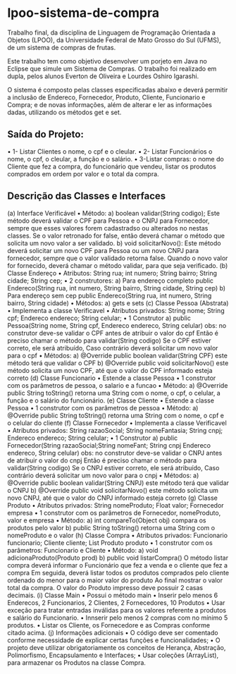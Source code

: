 # lpoo-sistema-de-compra
Trabalho final, da disciplina de Linguagem de Programação Orientada a Objetos (LPOO), da Universidade Federal de Mato Grosso do Sul (UFMS), de um sistema de compras de frutas.

Este trabalho tem como objetivo desenvolver um porjeto em Java no Eclipse que simule um Sistema de Compras. O trabalho foi realizado em dupla, pelos alunos Everton de Oliveira e Lourdes Oshiro Igarashi.

O sistema é composto pelas classes especificadas abaixo e deverá permitir a inclusão de Endereco, Fornecedor, Produto, Cliente, Funcionario e Compra; e de novas informações, além de alterar e ler as informações dadas, utilizando os métodos get e set.

## Saída do Projeto:
• 1- Listar Clientes
o nome, o cpf e o cleular.
• 2- Listar Funcionários
o nome, o cpf, o cleular, a função e o salário.
• 3-Listar compras:
o nome do Cliente que fez a compra, do funcionário que vendeu, listar os produtos comprados
em ordem por valor e o total da compra.

## Descrição das Classes e Interfaces
(a) Interface Verificável
• Método:
a) boolean validar(String codigo);
Este método deverá validar o CPF para Pessoa e o CNPJ para Fornecedor, sempre que
esses valores forem cadastradso ou alterados no nestas classes. Se o valor retronado for
false, então deverá chamar o método que solicita um novo valor a ser validado. b) void
solicitarNovo():
Este método deverá solicitar um novo CPF para Pessoa ou um novo CNPJ para fornecedor, sempre que o valor validado retorna false. Quando o novo valor for fornecido,
deverá chamar o método validar, para que seja verificado.
(b) Classe Endereço
• Atributos:
String rua; int numero; String bairro; String cidade; String cep;
• 2 construtores:
a) Para endereço completo
public Endereco(String rua, int numero, String bairro, String cidade, String cep)
b) Para endereço sem cep
public Endereco(String rua, int numero, String bairro, String cidade)
• Métodos:
a) gets e sets
(c) Classe Pessoa (Abstrata)
• Implementa a classe Verificavel
• Atributos privados:
String nome; String cpf; Endereco endereco; String celular;
• 1 Construtor
a) public Pessoa(String nome, String cpf, Endereco endereco, String celular)
obs: no construtor deve-se validar o CPF antes de atribuir o valor do cpf
Então é preciso chamar o método para validar(String codigo)
Se o CPF estiver correto, ele será atribuído,
Caso contrário deverá solicitar um novo valor para o cpf
• Métodos:
a) @Override
public boolean validar(String CPF)
este método terá que validar o CPF
b) @Override
public void solicitarNovo()
este método solicita um novo CPF, até que o valor do CPF informado esteja correto
(d) Classe Funcionario
• Estende a classe Pessoa
• 1 construtor com os parâmetros de pessoa, o salario e a funcao
• Método:
a) @Override
public String toString()
retorna uma String com o nome, o cpf, o celular, a função e o salário do funcionário.
(e) Classe Cliente
• Estende a classe Pessoa
• 1 construtor com os parâmetros de pessoa
• Método:
a) @Override
public String toString()
retorna uma String com o nome, o cpf e o celular do cliente
(f) Classe Fornecedor
• Implementa a classe Verificavel
• Atributos privados:
String razaoSocial; String nomeFantasia; String cnpj; Endereco endereco; String celular;
• 1 Construtor
a) public Fornecedor(String razaoSocial;String nomeFant; String cnpj Endereco endereco, String celular)
obs: no construtor deve-se validar o CNPJ antes de atribuir o valor do cnpj
Então é preciso chamar o método para validar(String codigo)
Se o CNPJ estiver correto, ele será atribuído,
Caso contrário deverá solicitar um novo valor para o cnpj
• Métodos:
a) @Override
public boolean validar(String CNPJ)
este método terá que validar o CNPJ
b) @Override
public void solicitarNovo()
este método solicita um novo CNPJ, até que o valor do CNPJ informado esteja correto
(g) Classe Produto
• Atributos privados:
String nomeProduto; Float valor; Fornecedor empresa
• 1 construtor com os parâmetros de Fornecedor, nomeProduto, valor e empresa
• Método:
a) int compareTo(Object obj)
compara os produtos pelo valor
b) public String toString()
retorna uma String com o nomeProduto e o valor
(h) Classe Compra
• Atributos privados:
Funcionario funcionario; Cliente cliente; List Produto produto
• 1 construtor com os parâmetros: Funcionario e Cliente
• Método:
a) void adicionaProduto(Produto prod)
b) public void listarCompra()
O método listar compra deverá informar o Funcionário que fez a venda e o cliente que
fez a compra
Em seguida, deverá listar todos os produtos comprados pelo cliente ordenado do menor
para o maior valor do produto
Ao final mostrar o valor total da compra.
O valor do Produto impresso deve possuir 2 casas decimais.
(i) Classe Main
• Possui o método main
• Inserir pelo menos 6 Enderecos, 2 Funcionarios, 2 Clientes, 2 Fornecedores, 10 Produtos
• Usar exceção para tratar entradas inválidas para os valores referente a produtos e salário
do Funcionario.
• Innserir pelo menos 2 compras com no mínimo 5 produtos.
• Listar os Cliente, os Fornecedore e as Compras conforme citado acima.
(j) Informações adicionais
• O código deve ser comentado conforme necessidade de explicar certas funções e funcionalidades;
• O projeto deve utilizar obrigatoriamente os conceitos de Herança, Abstração, Polimorfismo, Encapsulamento e Interfaces;
• Usar coleções (ArrayList), para armazenar os Produtos na classe Compra.
